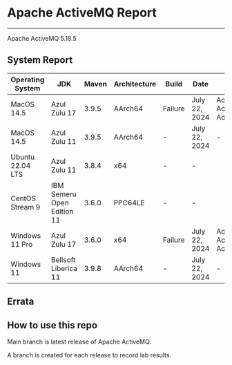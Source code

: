 # Apache ActiveMQ Report
--- 

Apache ActiveMQ 5.18.5

## System Report

| Operating System    | JDK       | Maven | Architecture | Build | Date  | Notes |
|---------------------|-----------|-------|--------------|-------|-------|-------|
| MacOS 14.5          | Azul Zulu 17   | 3.9.5 | AArch64      | Failure | July 22, 2024 | ActiveMQ Client ActiveMQSslConnectionFactoryTest & ActiveMQXASslConnectionFactoryTest |
| MacOS 14.5          | Azul Zulu 11   | 3.9.5 | AArch64      | - | July 22, 2024 | - |
| Ubuntu 22.04 LTS    | Azul Zulu 11   | 3.8.4 | x64      | - | - | |
| CentOS Stream 9     | IBM Semeru Open Edition 11 | 3.6.0 | PPC64LE      | - | - | |
| Windows 11 Pro      | Azul Zulu 17 | 3.6.0 | x64      | Failure | July 22, 2024 | ActiveMQ Client ActiveMQSslConnectionFactoryTest & ActiveMQXASslConnectionFactoryTest |
| Windows 11       | Bellsoft Liberica 11 | 3.9.8 | AArch64      | - | July 22, 2024 | - |


## Errata


## How to use this repo

Main branch is latest release of Apache ActiveMQ.

A branch is created for each release to record lab results.
